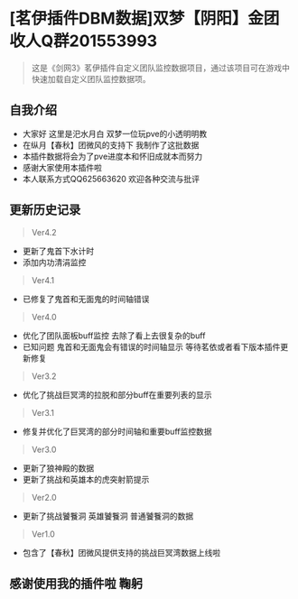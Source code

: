 # [茗伊插件DBM数据]双梦【阴阳】金团收人Q群201553993

> 这是《剑网3》茗伊插件自定义团队监控数据项目，通过该项目可在游戏中快速加载自定义团队监控数据项。

## 自我介绍

 * 大家好 这里是汜水月白 双梦一位玩pve的小透明明教
 * 在纵月【春秋】团微风的支持下 我制作了这批数据
 * 本插件数据将会为了pve进度本和怀旧成就本而努力 
 * 感谢大家使用本插件啦
 * 本人联系方式QQ625663620 欢迎各种交流与批评

## 更新历史记录

> Ver4.2

 * 更新了鬼首下水计时 
 * 添加内功清涓监控
 
> Ver4.1

 * 已修复了鬼首和无面鬼的时间轴错误

> Ver4.0

 * 优化了团队面板buff监控 去除了看上去很复杂的buff
 * 已知问题
        鬼首和无面鬼会有错误的时间轴显示 等待茗依或者看下版本插件更新修复

> Ver3.2

 * 优化了挑战巨冥湾的拉脱和部分buff在重要列表的显示

> Ver3.1

 * 修复并优化了巨冥湾的部分时间轴和重要buff监控数据
 
> Ver3.0

 * 更新了狼神殿的数据
 * 更新了挑战和英雄本的虎突射箭提示

> Ver2.0

 * 更新了挑战饕餮洞 英雄饕餮洞 普通饕餮洞的数据
 
> Ver1.0
 * 包含了【春秋】团微风提供支持的挑战巨冥湾数据上线啦

## 感谢使用我的插件啦 鞠躬
